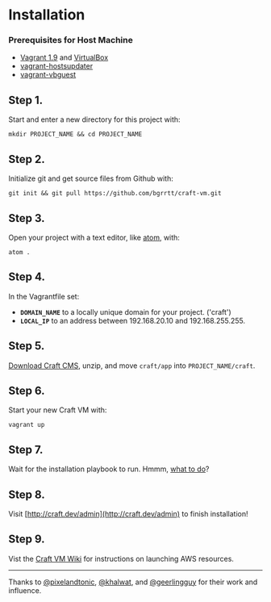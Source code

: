 # Installation

### Prerequisites for Host Machine
- [Vagrant 1.9](https://www.vagrantup.com) and [VirtualBox](https://www.virtualbox.org/wiki/Downloads)
- [vagrant-hostsupdater](https://github.com/cogitatio/vagrant-hostsupdater)
- [vagrant-vbguest](https://github.com/dotless-de/vagrant-vbguest)

## Step 1.
Start and enter a new directory for this project with:
```
mkdir PROJECT_NAME && cd PROJECT_NAME
```

## Step 2.
Initialize git and get source files from Github with:
```
git init && git pull https://github.com/bgrrtt/craft-vm.git
```

## Step 3. 
Open your project with a text editor, like [atom](https://atom.io/), with:
```
atom .
```

## Step 4. 
In the Vagrantfile set:
  - **`DOMAIN_NAME`** to a locally unique domain for your project. ('craft')
  - **`LOCAL_IP`** to an address between 192.168.20.10 and 192.168.255.255.

## Step 5. 
[Download Craft CMS](https://buildwithcraft.com/latest.zip?accept_license=yes), unzip, and move `craft/app` into `PROJECT_NAME/craft`.

## Step 6. 
Start your new Craft VM with:
```
vagrant up
```
## Step 7. 
Wait for the installation playbook to run. Hmmm, [what to do](https://github.com/bgrrtt/craft-vm/wiki)?

## Step 8. 
Visit [http://craft.dev/admin](http://craft.dev/admin) to finish installation!

## Step 9.
Vist the [Craft VM Wiki](https://github.com/bgrrtt/craft-vm/wiki) for instructions on launching AWS resources.

-----------------------------------------------------------------

Thanks to [@pixelandtonic](https://github.com/pixelandtonic), [@khalwat](https://github.com/khalwat), and [@geerlingguy](https://github.com/geerlingguy) for their work and influence.
